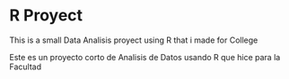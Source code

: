 # R Proyect
This is a small Data Analisis proyect using R that i made for College

Este es un proyecto corto de Analisis de Datos usando R que hice para la Facultad

